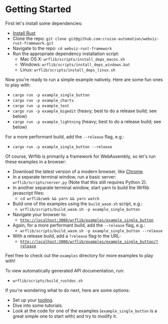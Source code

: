 # Getting Started

First let's install some dependencies:
* [Install Rust](https://www.rust-lang.org/tools/install)
* Clone the repo: `git clone git@github.com:cruise-automation/webviz-rust-framework.git`
* Navigate to the repo: `cd webviz-rust-framework`
* Run the appropriate dependency installation script:
  * Mac OS X: `wrflib/scripts/install_deps_macos.sh`
  * Windows: `wrflib/scripts/install_deps_windows.bat`
  * Linux: `wrflib/scripts/install_deps_linux.sh`

Now you're ready to run a simple example natively. Here are some fun ones to play with:
* `cargo run -p example_single_button`
* `cargo run -p example_charts`
* `cargo run -p example_text`
* `cargo run -p example_bigedit` (heavy; best to do a release build; see below)
* `cargo run -p example_lightning` (heavy; best to do a release build; see below)

For a more performant build, add the `--release` flag, e.g.:
* `cargo run -p example_single_button --release`

Of course, Wrflib is primarily a framework for WebAssembly, so let's run these examples in a browser:
* Download the latest version of a modern browser, like [Chrome](https://www.google.com/chrome/).
* In a separate terminal window, run a basic server: `wrflib/scripts/server.py` (Note that this still requires Python 2).
* In another separate terminal window, start yarn to build the Wrflib javascript files:
  * `cd wrflib/web && yarn && yarn watch`
* Build one of the examples using the `build_wasm.sh` script, e.g.:
  * `wrflib/scripts/build_wasm.sh -p example_single_button`
* Navigate your browser to:
  * [`http://localhost:3000/wrflib/examples/example_single_button`](http://localhost:3000/wrflib/examples/example_single_button)
* Again, for a more performant build, add the `--release` flag, e.g.:
  * `wrflib/scripts/build_wasm.sh -p example_single_button --release`
* With a release build, add a `?release` flag to the URL:
  * [`http://localhost:3000/wrflib/examples/example_single_button/?release`](http://localhost:3000/wrflib/examples/example_single_button/?release)

Feel free to check out the `examples` directory for more examples to play with!

To view automatically generated API documentation, run:
* `wrflib/scripts/build_rustdoc.sh`

If you're wondering what to do next, here are some options:
* Set up your [tooling](./basic_tooling.md).
* Dive into some tutorials.
* Look at the code for one of the examples (`example_single_button` is a great simple one to start with) and try to modify it.
